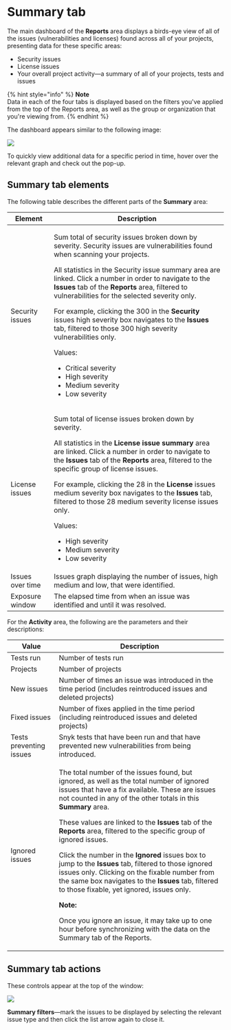 # Summary tab

The main dashboard of the **Reports** area displays a birds-eye view of all of the issues (vulnerabilities and licenses) found across all of your projects, presenting data for these specific areas:

* Security issues
* License issues
* Your overall project activity—a summary of all of your projects, tests and issues

{% hint style="info" %}
**Note**\
Data in each of the four tabs is displayed based on the filters you've applied from the top of the Reports area, as well as the group or organization that you're viewing from.
{% endhint %}

The dashboard appears similar to the following image:

![](../../.gitbook/assets/mceclip0-30-.png)

To quickly view additional data for a specific period in time, hover over the relevant graph and check out the pop-up.

## **Summary tab elements**

The following table describes the different parts of the **Summary** area:

| **Element**      | **Description**                                                                                                                                                                                                                                                                                                                                                                                                                                                                                                                                                                                                                                                                                            |
| ---------------- | ---------------------------------------------------------------------------------------------------------------------------------------------------------------------------------------------------------------------------------------------------------------------------------------------------------------------------------------------------------------------------------------------------------------------------------------------------------------------------------------------------------------------------------------------------------------------------------------------------------------------------------------------------------------------------------------------------------- |
| Security issues  | <p>Sum total of security issues broken down by severity. Security issues are vulnerabilities found when scanning your projects.</p><p>All statistics in the Security issue summary area are linked. Click a number in order to navigate to the <strong>Issues</strong> tab of the <strong>Reports</strong> area, filtered to vulnerabilities for the selected severity only.</p><p>For example, clicking the 300 in the <strong>Security</strong> issues high severity box navigates to the <strong>Issues</strong> tab, filtered to those 300 high severity vulnerabilities only.</p><p>Values:</p><ul><li>Critical severity</li><li>High severity</li><li>Medium severity</li><li>Low severity</li></ul> |
| License issues   | <p>Sum total of license issues broken down by severity.</p><p>All statistics in the <strong>License issue summary</strong> area are linked. Click a number in order to navigate to the <strong>Issues</strong> tab of the <strong>Reports</strong> area, filtered to the specific group of license issues.</p><p>For example, clicking the 28 in the <strong>License</strong> issues medium severity box navigates to the <strong>Issues</strong> tab, filtered to those 28 medium severity license issues only.</p><p>Values:</p><ul><li>High severity</li><li>Medium severity</li><li>Low severity</li></ul>                                                                                             |
| Issues over time | Issues graph displaying the number of issues, high medium and low, that were identified.                                                                                                                                                                                                                                                                                                                                                                                                                                                                                                                                                                                                                   |
| Exposure window  | The elapsed time from when an issue was identified and until it was resolved.                                                                                                                                                                                                                                                                                                                                                                                                                                                                                                                                                                                                                              |

For the **Activity** area, the following are the parameters and their descriptions:

| **Value**               | **Description**                                                                                                                                                                                                                                                                                                                                                                                                                                                                                                                                                                                                                                                                                                                                                                                                                                                   |
| ----------------------- | ----------------------------------------------------------------------------------------------------------------------------------------------------------------------------------------------------------------------------------------------------------------------------------------------------------------------------------------------------------------------------------------------------------------------------------------------------------------------------------------------------------------------------------------------------------------------------------------------------------------------------------------------------------------------------------------------------------------------------------------------------------------------------------------------------------------------------------------------------------------- |
| Tests run               | Number of tests run                                                                                                                                                                                                                                                                                                                                                                                                                                                                                                                                                                                                                                                                                                                                                                                                                                               |
| Projects                | Number of projects                                                                                                                                                                                                                                                                                                                                                                                                                                                                                                                                                                                                                                                                                                                                                                                                                                                |
| New issues              | Number of times an issue was introduced in the time period (includes reintroduced issues and deleted projects)                                                                                                                                                                                                                                                                                                                                                                                                                                                                                                                                                                                                                                                                                                                                                    |
| Fixed issues            | Number of fixes applied in the time period (including reintroduced issues and deleted projects)                                                                                                                                                                                                                                                                                                                                                                                                                                                                                                                                                                                                                                                                                                                                                                   |
| Tests preventing issues | Snyk tests that have been run and that have prevented new vulnerabilities from being introduced.                                                                                                                                                                                                                                                                                                                                                                                                                                                                                                                                                                                                                                                                                                                                                                  |
| Ignored issues          | <p>The total number of the issues found, but ignored, as well as the total number of ignored issues that have a fix available. These are issues not counted in any of the other totals in this <strong>Summary</strong> area.</p><p>These values are linked to the <strong>Issues</strong> tab of the <strong>Reports</strong> area, filtered to the specific group of ignored issues.</p><p>Click the number in the <strong>Ignored</strong> issues box to jump to the <strong>Issues</strong> tab, filtered to those ignored issues only. Clicking on the fixable number from the same box navigates to the <strong>Issues</strong> tab, filtered to those fixable, yet ignored, issues only.</p><p><strong>Note:</strong></p><p>Once you ignore an issue, it may take up to one hour before synchronizing with the data on the Summary tab of the Reports.</p> |

## **Summary tab actions**

These controls appear at the top of the window:

![](../../.gitbook/assets/mceclip1-19-.png)

**Summary filters**—mark the issues to be displayed by selecting the relevant issue type and then click the list arrow again to close it.
